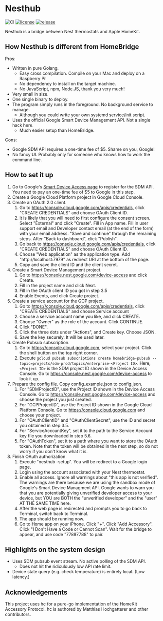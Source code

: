 # Nesthub
![CI](https://github.com/yangl1996/nesthub/workflows/ci/badge.svg?branch=master&event=push)
[![license](https://img.shields.io/github/license/yangl1996/nesthub.svg)](./LICENSE)
[![release](https://img.shields.io/github/v/release/yangl1996/nesthub.svg)](https://github.com/yangl1996/nesthub/releases/latest)

Nesthub is a bridge between Nest thermostats and Apple HomeKit.

## How Nesthub is different from HomeBridge

Pros: 

+ Written in pure Golang.
    + Easy cross compilation. Compile on your Mac and deploy on a Raspberry Pi!
    + No dependency to install on the target machine.
    + No JavaScript, npm, Node.JS, thank you very much!
+ Very small in size.
+ One single binary to deploy.
+ The program simply runs in the foreground. No background service to manage.
    + Although you could write your own systemd service/init script.
+ Uses the official Google Smart Device Management API. Not a single hack here.
    + Much easier setup than HomeBridge.

Cons: 

- Google SDM API requires a one-time fee of $5. Shame on you, Google!
- No fancy UI. Probably only for someone who knows how to work the command line.

## How to set it up

1. Go to Google's [Smart Device Access page](https://console.nest.google.com/device-access) to register for the SDM
   API. You need to pay an one-time fee of $5 to Google in this step.
2. Create a Google Cloud Platform project in Google Cloud Console.
3. Create an OAuth 2.0 client.
   1. Go to https://console.cloud.google.com/apis/credentials, click "CREATE CREDENTIALS" and choose OAuth Client ID.
   2. It is likely that you will need to first configure the consent screen.
       Select "External" and click "Create". Fill in App name. Fill in user
       support email and Developer contact email (at the end of the form) with
       your email address. "Save and continue" through the remaining steps.
       After "Back to dashboard", click "Publish".
   3. Go back to https://console.cloud.google.com/apis/credentials, click
       "CREATE CREDENTIALS" and choose OAuth Client ID.
   4. Choose "Web application" as the application type. Add
       "http://localhost:7979" as redirect URI at the bottom of the page.
   5. Copy and save the client ID and the client secret.
4. Create a Smart Device Management project.
   1. Go to https://console.nest.google.com/device-access and click Create.
   2. Fill in the project name and click Next.
   3. Fill in the OAuth client ID you got in step 3.5
   4. Enable Events, and click Create project.
5. Create a service account for the GCP project.
   1. Go to https://console.cloud.google.com/apis/credentials, click "CREATE
       CREDENTIALS" and choose Service account
   2. Choose a service account name you like, and click CREATE.
   3. Choose "Owner" as the role of the account. Click CONTINUE.
   4. Click "DONE".
   5. Click the three dots under "Actions", and Create key. Choose JSON.
   6. Save the key securely. It will be used later.
6. Create Pubsub subscription.
   1. Go to https://console.cloud.google.com, select your project. Click the
       shell button on the top right corner.
   2. Execute `gcloud pubsub subscriptions create homebridge-pubsub
       --topic=projects/sdm-prod/topics/enterprise-<Project ID>`. Here, `<Project ID>`
       is the SDM project ID shown in the Device Access Console. Go to
       https://console.nest.google.com/device-access to look it up.
7. Prepare the config file. Copy config_example.json to config.json.
   1. For "SDMProjectID", use the Project ID shown in the Device Access
       Console. Go to https://console.nest.google.com/device-access and choose
       the project you just created.
   2. For "GCPProjectID", use the Project ID shown in the Google Cloud Platform
       Console. Go to https://console.cloud.google.com and choose your project.
   3. For "OAuthClientID" and "OAuthClientSecret", use the ID and secret you
       obtained in step 3.5.
   4. For "ServiceAccountKey", set it to the path to the Service Account key
       file you downloaded in step 5.6.
   5. For "OAuthToken", set it to a path where you want to store the OAuth
       token. Note that the token will be obtained in the next step, so do not
       worry if you don't know what it is.
8. Finish OAuth authorization.
   1. Execute "nesthub -setup". You will be redirect to a Google login page.
   2. Login using the account associated with your Nest thermostat.
   3. Enable all access. Ignore all warnings about "this app is not verified".
       The warnings are there because we are using the sandbox mode of Google's
       Smart Device Managment API. Google wants to warn you that you are
       potentially giving unverified developer access to your device, but YOU
       are BOTH the "unverified developer" and the "user" AT THE SAME TIME here.
   4. After the web page is redirected and prompts you to go back to Terminal,
       switch back to Terminal.
   5. The app should be running now.
   6. Go to Home app on your iPhone. Click "+". Click "Add Accessory". Click
       "I Don't Have a Code or Cannot Scan". Wait for the bridge to appear, and
       use code "77887788" to pair.

## Highlights on the system design

+ Uses SDM pubsub event stream. No active polling of the SDM API.
    + Does not hit the ridiculously low API rate limit.
+ Device state query (e.g. check temperature) is entirely local. (Low latency.)

## Acknowledgements

This project uses hc for a pure-go implementation of the HomeKit Accessory
Protocol. hc is authored by Matthias Hochgatterer and other contributors.

